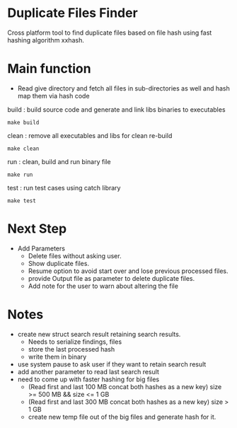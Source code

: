 # Duplicate Files Finder
Cross platform tool to find duplicate files based on file hash using fast hashing algorithm xxhash.

# Main function
- Read give directory and fetch all files in sub-directories as well and hash map them via hash code

build : build source code and generate and link libs binaries to executables 
```
make build
```

clean : remove all executables and libs for clean re-build 
```
make clean
```

run : clean, build and run binary file 
```
make run
```

test : run test cases using catch library
```
make test
```

# Next Step
- Add Parameters 
    - Delete files without asking user.
    - Show duplicate files.
    - Resume option to avoid start over and lose previous processed files.
    - provide Output file as parameter to delete duplicate files.
    - Add note for the user to warn about altering the file


# Notes
- create new struct search result retaining search results.
    - Needs to serialize findings, files
    - store the last processed hash
    - write them in binary
- use system pause to ask user if they want to retain search result
- add another parameter to read last search result
- need to come up with faster hashing for big files 
    - (Read first and last 100 MB concat both hashes as a new key) size >= 500 MB && size <= 1 GB
    - (Read first and last 300 MB concat both hashes as a new key) size > 1 GB
    -  create new temp file out of the big files and generate hash for it.

    